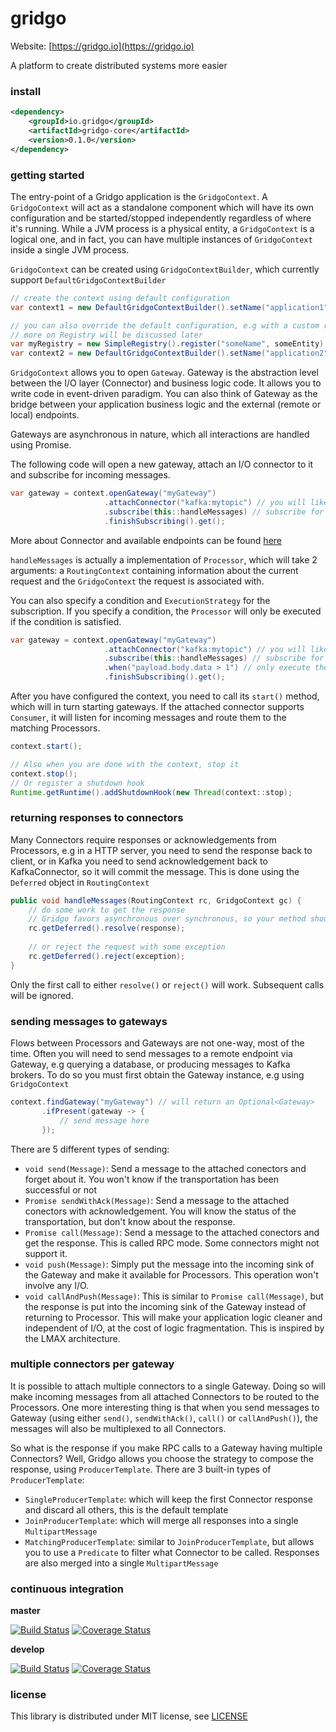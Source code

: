 # gridgo

Website: [https://gridgo.io](https://gridgo.io)

A platform to create distributed systems more easier

### install

```xml
<dependency>
    <groupId>io.gridgo</groupId>
    <artifactId>gridgo-core</artifactId>
    <version>0.1.0</version>
</dependency>
```

### getting started

The entry-point of a Gridgo application is the `GridgoContext`. A `GridgoContext` will act as a standalone component which will have its own configuration and be started/stopped independently regardless of where it's running. While a JVM process is a physical entity, a `GridgoContext` is a logical one, and in fact, you can have multiple instances of `GridgoContext` inside a single JVM process.

`GridgoContext` can be created using `GridgoContextBuilder`, which currently support `DefaultGridgoContextBuilder`

```java
// create the context using default configuration
var context1 = new DefaultGridgoContextBuilder().setName("application1").build();

// you can also override the default configuration, e.g with a custom registry
// more on Registry will be discussed later
var myRegistry = new SimpleRegistry().register("someName", someEntity);
var context2 = new DefaultGridgoContextBuilder().setName("application2").setRegistry(myRegistry).build();
```

`GridgoContext` allows you to open `Gateway`. Gateway is the abstraction level between the I/O layer (Connector) and business logic code. It allows you to write code in event-driven paradigm. You can also think of Gateway as the bridge between your application business logic and the external (remote or local) endpoints.

Gateways are asynchronous in nature, which all interactions are handled using Promise.

The following code will open a new gateway, attach an I/O connector to it and subscribe for incoming messages.

```java
var gateway = context.openGateway("myGateway")
                     .attachConnector("kafka:mytopic") // you will likely to attach a connector to do something useful with gateway
                     .subscribe(this::handleMessages) // subscribe for incoming messages
                     .finishSubscribing().get();
```

More about Connector and available endpoints can be found [here](https://github.com/gridgo/gridgo-connector)

`handleMessages` is actually a implementation of `Processor`, which will take 2 arguments: a `RoutingContext` containing information about the current request and the `GridgoContext` the request is associated with.

You can also specify a condition and `ExecutionStrategy` for the subscription. If you specify a condition, the `Processor` will only be executed if the condition is satisfied.

```java
var gateway = context.openGateway("myGateway")
                     .attachConnector("kafka:mytopic") // you will likely to attach a connector to do something useful with gateway
                     .subscribe(this::handleMessages) // subscribe for incoming messages
                     .when("payload.body.data > 1") // only execute the Processor if payload body is numeric and greater than 1
                     .finishSubscribing().get();
```

After you have configured the context, you need to call its `start()` method, which will in turn starting gateways. If the attached connector supports `Consumer`, it will listen for incoming messages and route them to the matching Processors.

```java
context.start();

// Also when you are done with the context, stop it
context.stop();
// Or register a shutdown hook
Runtime.getRuntime().addShutdownHook(new Thread(context::stop);
```

### returning responses to connectors

Many Connectors require responses or acknowledgements from Processors, e.g in a HTTP server, you need to send the response back to client, or in Kafka you need to send acknowledgement back to KafkaConnector, so it will commit the message. This is done using the `Deferred` object in `RoutingContext`

```java
public void handleMessages(RoutingContext rc, GridgoContext gc) {
    // do some work to get the response
    // Gridgo favors asynchronous over synchronous, so your method shouldn't block
    rc.getDeferred().resolve(response);
    
    // or reject the request with some exception
    rc.getDeferred().reject(exception);
}
```

Only the first call to either `resolve()` or `reject()` will work. Subsequent calls will be ignored.

### sending messages to gateways

Flows between Processors and Gateways are not one-way, most of the time. Often you will need to send messages to a remote endpoint via Gateway, e.g querying a database, or producing messages to Kafka brokers. To do so you must first obtain the Gateway instance, e.g using `GridgoContext`

```java
context.findGateway("myGateway") // will return an Optional<Gateway>
       .ifPresent(gateway -> {
           // send message here
       });
```

There are 5 different types of sending:

- `void send(Message)`: Send a message to the attached conectors and forget about it. You won't know if the transportation has been successful or not
- `Promise sendWithAck(Message)`: Send a message to the attached conectors with acknowledgement. You will know the status of the transportation, but don't know about the response.
- `Promise call(Message)`: Send a message to the attached conectors and get the response. This is called RPC mode. Some connectors might not support it.
- `void push(Message)`: Simply put the message into the incoming sink of the Gateway and make it available for Processors. This operation won't involve any I/O.
- `void callAndPush(Message)`: This is similar to `Promise call(Message)`, but the response is put into the incoming sink of the Gateway instead of returning to Processor. This will make your application logic cleaner and independent of I/O, at the cost of logic fragmentation. This is inspired by the LMAX architecture.

### multiple connectors per gateway

It is possible to attach multiple connectors to a single Gateway. Doing so will make incoming messages from all attached Connectors to be routed to the Processors. One more interesting thing is that when you send messages to Gateway (using either `send()`, `sendWithAck()`, `call()` or `callAndPush()`), the messages will also be multiplexed to all Connectors.

So what is the response if you make RPC calls to a Gateway having multiple Connectors? Well, Gridgo allows you choose the strategy to compose the response, using `ProducerTemplate`. There are 3 built-in types of `ProducerTemplate`:

- `SingleProducerTemplate`: which will keep the first Connector response and discard all others, this is the default template
- `JoinProducerTemplate`: which will merge all responses into a single `MultipartMessage`
- `MatchingProducerTemplate`: similar to `JoinProducerTemplate`, but allows you to use a `Predicate` to filter what Connector to be called. Responses are also merged into a single `MultipartMessage`

### continuous integration

**master**

[![Build Status](https://travis-ci.org/gridgo/gridgo.svg?branch=master)](https://travis-ci.org/gridgo/gridgo)
[![Coverage Status](https://coveralls.io/repos/github/gridgo/gridgo/badge.svg?branch=master&maxAge=86400)](https://coveralls.io/github/gridgo/gridgo?branch=master)

**develop**

[![Build Status](https://travis-ci.com/gridgo/gridgo.svg?branch=develop)](https://travis-ci.com/gridgo/gridgo)
[![Coverage Status](https://coveralls.io/repos/github/gridgo/gridgo/badge.svg?branch=develop&maxAge=86400)](https://coveralls.io/github/gridgo/gridgo?branch=develop)

### license

This library is distributed under MIT license, see [LICENSE](LICENSE)
